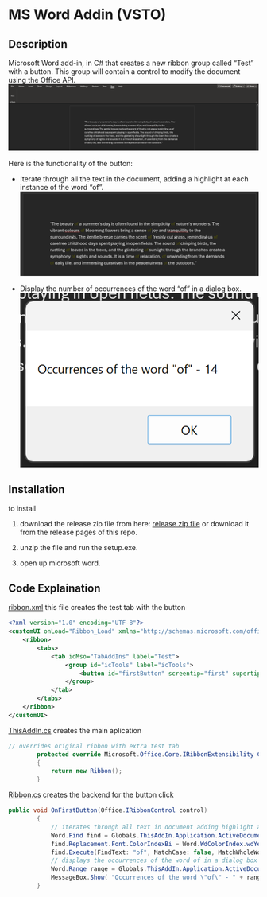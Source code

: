 # MS Word Addin (VSTO)


## Description
Microsoft Word add-in, in C# that creates a new ribbon group called “Test” with a button. This group will contain a control to modify the document using the Office API.
![](ribbon_group.png)

Here is the functionality of the button:
- Iterate through all the text in the document, adding a highlight at each instance of the word “of”.
![](highlighted.png)

- Display the number of occurrences of the word “of” in a dialog box.
![](occurrences.png)

## Installation
to install 
1. download the release zip file from here: [release zip file](https://github.com/joshua-Evans-1/MSWordAddinVSTO/releases/download/v1.0/addintest.zip) or download it from the release pages of this repo.

2. unzip the file and run the setup.exe.

3. open up microsoft word.

## Code Explaination

[ribbon.xml](AddinTest/Ribbon.xml) 
this file creates the test tab with the button
```xml
<?xml version="1.0" encoding="UTF-8"?>
<customUI onLoad="Ribbon_Load" xmlns="http://schemas.microsoft.com/office/2006/01/customui">
    <ribbon>
        <tabs>
            <tab idMso="TabAddIns" label="Test">
                <group id="icTools" label="icTools">
                    <button id="firstButton" screentip="first" supertip="Iterate through all the text in the document, adding a highlight at each instance of the word &quot;of&quot;." onAction="OnFirstButton" label="First" size="large" />
                </group>
            </tab>
        </tabs>
    </ribbon>
</customUI>
```
[ThisAddIn.cs](AddInTest/ThisAddIn.cs) creates the main aplication 
```cs
// overrides original ribbon with extra test tab
        protected override Microsoft.Office.Core.IRibbonExtensibility CreateRibbonExtensibilityObject()
        {
            return new Ribbon();
        }
```
[Ribbon.cs](AddInTest/Ribbon.cs) creates the backend for the button click
```cs
public void OnFirstButton(Office.IRibbonControl control)
        {
            // iterates through all text in document adding highlight at each instance of the word "of"
            Word.Find find = Globals.ThisAddIn.Application.ActiveDocument.Content.Find;
            find.Replacement.Font.ColorIndexBi = Word.WdColorIndex.wdYellow;
            find.Execute(FindText: "of", MatchCase: false, MatchWholeWord: true, Replace: Word.WdReplace.wdReplaceAll);
            // displays the occurrences of the word of in a dialog box
            Word.Range range = Globals.ThisAddIn.Application.ActiveDocument.Range();
            MessageBox.Show( "Occurrences of the word \"of\" - " + range.Text.Split(' ').Count( word => word.Equals("of") ) );
        }
```